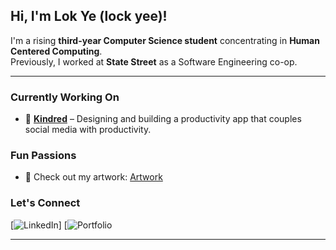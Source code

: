 ## Hi, I'm Lok Ye (lock yee)! 

I'm a rising **third-year Computer Science student** concentrating in **Human Centered Computing**.  
Previously, I worked at **State Street** as a Software Engineering co-op.

---

### Currently Working On
- 💜 [**Kindred**](https://kindredtodo.com/) – Designing and building a productivity app that couples social media with productivity. 

### Fun Passions
- 🎨 Check out my artwork: [Artwork](https://www.lokye.dev/play)  

### Let's Connect
[![LinkedIn](www.linkedin.com/in/lok-ye-young-62ba3b25a)]
[![Portfolio](https://www.lokye.dev/)

---
